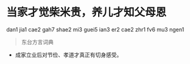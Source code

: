 # 当家才觉柴米贵，养儿才知父母恩
dan1 jia1 cae2 gah7 shae2 mi3 guei5 ian3 er2 cae2 zhr1 fv6 mu3 ngen1
> 东台方言词典
- 成家立业后对节俭、孝道才真正有切身感受。
